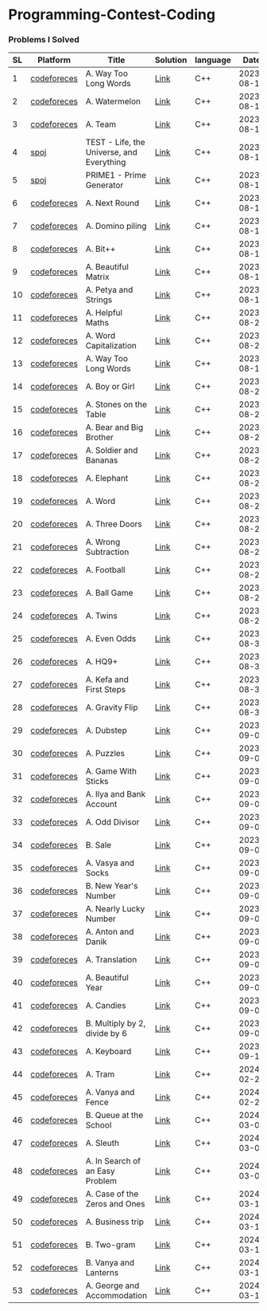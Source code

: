 ##
# Programming-Contest-Coding

### Problems I Solved
SL | Platform | Title | Solution | language | Date |
|---|---|---|---|---|---|
| 1 | [codeforeces](https://codeforces.com/contest/71/problem/A) | A. Way Too Long Words | [Link](https://github.com/Hasib98/Programming-Contest-Coding/blob/main/A.%20Way%20Too%20Long%20Words.cpp) | C++ | 2023-08-16 |
| 2 | [codeforeces](https://codeforces.com/problemset/problem/4/A) | A. Watermelon | [Link](https://github.com/Hasib98/Programming-Contest-Coding/blob/main/A.%20Watermelon.cpp) | C++ | 2023-08-18 |
| 3 | [codeforeces](https://codeforces.com/problemset/problem/231/A) | A. Team | [Link](https://github.com/Hasib98/Programming-Contest-Coding/blob/main/A.%20Team.cpp) | C++ | 2023-08-18 |
| 4 | [spoj](https://www.spoj.com/problems/TEST/) | TEST - Life, the Universe, and Everything | [Link](https://github.com/Hasib98/Programming-Contest-Coding/blob/main/TEST%20-%20Life,%20the%20Universe,%20and%20Everything.cpp) | C++ | 2023-08-18 |
| 5 | [spoj](https://www.spoj.com/problems/PRIME1/) | PRIME1 - Prime Generator | [Link](https://github.com/Hasib98/Programming-Contest-Coding/blob/main/PRIME1%20-%20Prime%20Generator.cpp) | C++ | 2023-08-18 |
| 6 | [codeforeces](https://codeforces.com/problemset/problem/158/A) | A. Next Round | [Link](https://github.com/Hasib98/Programming-Contest-Coding/blob/main/A.%20Next%20Round.cpp) | C++ | 2023-08-19 |
| 7 | [codeforeces](https://codeforces.com/problemset/problem/50/A) | A. Domino piling | [Link](https://github.com/Hasib98/Programming-Contest-Coding/blob/main/A.%20Domino%20piling.cpp) | C++ | 2023-08-19 |
| 8 | [codeforeces](https://codeforces.com/problemset/problem/282/A) | A. Bit++ | [Link](https://github.com/Hasib98/Programming-Contest-Coding/blob/main/A.%20Bit++.cpp) | C++ | 2023-08-19 |
| 9 | [codeforeces](https://codeforces.com/problemset/problem/263/A) | A. Beautiful Matrix | [Link](https://github.com/Hasib98/Programming-Contest-Coding/blob/main/A.%20Beautiful%20Matrix.cpp) | C++ | 2023-08-19 |
| 10 | [codeforeces](https://codeforces.com/problemset/problem/112/A) | A. Petya and Strings | [Link](https://github.com/Hasib98/Programming-Contest-Coding/blob/main/A.%20Petya%20and%20Strings.cpp) | C++ | 2023-08-19 |
| 11 | [codeforeces](https://codeforces.com/problemset/problem/339/A) | A. Helpful Maths | [Link](https://github.com/Hasib98/Programming-Contest-Coding/blob/main/A.%20Helpful%20Maths.cpp) | C++ | 2023-08-20 |
| 12 | [codeforeces](https://codeforces.com/problemset/problem/281/A) | A. Word Capitalization | [Link](https://github.com/Hasib98/Programming-Contest-Coding/blob/main/A.%20Word%20Capitalization.cpp) | C++ | 2023-08-20 |
| 13 | [codeforeces](https://codeforces.com/contest/71/problem/A) | A. Way Too Long Words | [Link](https://github.com/Hasib98/Programming-Contest-Coding/blob/main/A.%20Way%20Too%20Long%20Words.cpp) | C++ | 2023-08-16 |
| 14 | [codeforeces](https://codeforces.com/problemset/problem/236/A) | A. Boy or Girl | [Link](https://github.com/Hasib98/Programming-Contest-Coding/blob/main/A.%20Boy%20or%20Girl.cpp) | C++ | 2023-08-21 |
| 15 | [codeforeces](https://codeforces.com/problemset/problem/266/A) | A. Stones on the Table | [Link](https://github.com/Hasib98/Programming-Contest-Coding/blob/main/A.%20Stones%20on%20the%20Table.cpp) | C++ | 2023-08-21 |
| 16 | [codeforeces](https://codeforces.com/problemset/problem/791/A) | A. Bear and Big Brother | [Link](https://github.com/Hasib98/Programming-Contest-Coding/blob/main/A.%20Bear%20and%20Big%20Brother.cpp) | C++ | 2023-08-21 |
| 17 | [codeforeces](https://codeforces.com/problemset/problem/546/A) | A. Soldier and Bananas | [Link](https://github.com/Hasib98/Programming-Contest-Coding/blob/main/A.%20Soldier%20and%20Bananas.cpp) | C++ | 2023-08-22 |
| 18 | [codeforeces](https://codeforces.com/problemset/problem/617/A) | A. Elephant | [Link](https://github.com/Hasib98/Programming-Contest-Coding/blob/main/A.%20Elephant.cpp) | C++ | 2023-08-22 |
| 19 | [codeforeces](https://codeforces.com/problemset/problem/59/A) | A. Word | [Link](https://github.com/Hasib98/Programming-Contest-Coding/blob/main/A.%20Word.cpp) | C++ | 2023-08-22 |
| 20 | [codeforeces](https://codeforces.com/problemset/problem/1709/A) | A. Three Doors | [Link](https://github.com/Hasib98/Programming-Contest-Coding/blob/main/A.%20Three%20Doors.cpp) | C++ | 2023-08-22 |
| 21 | [codeforeces](https://codeforces.com/problemset/problem/977/A) | A. Wrong Subtraction | [Link](https://github.com/Hasib98/Programming-Contest-Coding/blob/main/A.%20Wrong%20Subtraction.cpp) | C++ | 2023-08-22 |
| 22 | [codeforeces](https://codeforces.com/problemset/problem/96/A) | A. Football | [Link](https://github.com/Hasib98/Programming-Contest-Coding/blob/main/A.%20Football.cpp) | C++ | 2023-08-23 |
| 23 | [codeforeces](https://codeforces.com/problemset/problem/46/A) | A. Ball Game | [Link](https://github.com/Hasib98/Programming-Contest-Coding/blob/main/A.%20Ball%20Game.cpp) | C++ | 2023-08-24 |
| 24 | [codeforeces](https://codeforces.com/problemset/problem/160/A) | A. Twins | [Link](https://github.com/Hasib98/Programming-Contest-Coding/blob/main/A.%20Twins.cpp) | C++ | 2023-08-29 |
| 25 | [codeforeces](https://codeforces.com/problemset/problem/318/A) | A. Even Odds | [Link](https://github.com/Hasib98/Programming-Contest-Coding/blob/main/A.%20Even%20Odds.cpp) | C++ | 2023-08-30 |
| 26 | [codeforeces](https://codeforces.com/problemset/problem/133/A) | A. HQ9+ | [Link](https://github.com/Hasib98/Programming-Contest-Coding/blob/main/A.%20HQ9+.cpp) | C++ | 2023-08-31 |
| 27 | [codeforeces](https://codeforces.com/problemset/problem/580/A) | A. Kefa and First Steps | [Link](https://github.com/Hasib98/Programming-Contest-Coding/blob/main/A.%20Kefa%20and%20First%20Steps.cpp) | C++ | 2023-08-31 |
| 28 | [codeforeces](https://codeforces.com/problemset/problem/405/A) | A. Gravity Flip | [Link](https://github.com/Hasib98/Programming-Contest-Coding/blob/main/A.%20Gravity%20Flip.cpp) | C++ | 2023-08-31 |
| 29 | [codeforeces](https://codeforces.com/problemset/problem/208/A) | A. Dubstep | [Link](https://github.com/Hasib98/Programming-Contest-Coding/blob/main/A.%20Dubstep.cpp) | C++ | 2023-09-01 |
| 30 | [codeforeces](https://codeforces.com/problemset/problem/337/A) | A. Puzzles | [Link](https://github.com/Hasib98/Programming-Contest-Coding/blob/main/A.%20Puzzles.cpp) | C++ | 2023-09-01 |
| 31 | [codeforeces](https://codeforces.com/problemset/problem/451/A) | A. Game With Sticks | [Link](https://github.com/Hasib98/Programming-Contest-Coding/blob/main/A.%20Game%20With%20Sticks.cpp) | C++ | 2023-09-01 |
| 32 | [codeforeces](https://codeforces.com/problemset/problem/313/A) | A. Ilya and Bank Account | [Link](https://github.com/Hasib98/Programming-Contest-Coding/blob/main/A.%20Ilya%20and%20Bank%20Account.cpp) | C++ | 2023-09-02 |
| 33 | [codeforeces](https://codeforces.com/problemset/problem/1475/A) | A. Odd Divisor | [Link](https://github.com/Hasib98/Programming-Contest-Coding/blob/main/A.%20Odd%20Divisor.cpp) | C++ | 2023-09-03 |
| 34 | [codeforeces](https://codeforces.com/problemset/problem/34/B) | B. Sale | [Link](https://github.com/Hasib98/Programming-Contest-Coding/blob/main/B.%20Sale.cpp) | C++ | 2023-09-03 |
| 35 | [codeforeces](https://codeforces.com/problemset/problem/460/A) | A. Vasya and Socks | [Link](https://github.com/Hasib98/Programming-Contest-Coding/blob/main/A.%20Vasya%20and%20Socks.cpp) | C++ | 2023-09-04 |
| 36 | [codeforeces](https://codeforces.com/problemset/problem/1475/B) | B. New Year's Number | [Link](https://github.com/Hasib98/Programming-Contest-Coding/blob/main/B.%20New%20Year's%20Number.cpp) | C++ | 2023-09-06 |
| 37 | [codeforeces](https://codeforces.com/problemset/problem/110/A) | A. Nearly Lucky Number | [Link](https://github.com/Hasib98/Programming-Contest-Coding/blob/main/A.%20Nearly%20Lucky%20Number.cpp) | C++ | 2023-09-06 |
| 38 | [codeforeces](https://codeforces.com/problemset/problem/734/A) | A. Anton and Danik | [Link](https://github.com/Hasib98/Programming-Contest-Coding/blob/main/A.%20Anton%20and%20Danik.cpp) | C++ | 2023-09-07 |
| 39 | [codeforeces](https://codeforces.com/problemset/problem/41/A) | A. Translation | [Link](https://github.com/Hasib98/Programming-Contest-Coding/blob/main/A.%20Translation.cpp) | C++ | 2023-09-08 |
| 40 | [codeforeces](https://codeforces.com/problemset/problem/271/A) | A. Beautiful Year | [Link](https://github.com/Hasib98/Programming-Contest-Coding/blob/main/A.%20Beautiful%20Year.cpp) | C++ | 2023-09-08 |
| 41 | [codeforeces](https://codeforces.com/problemset/problem/1343/A) | A. Candies | [Link](https://github.com/Hasib98/Programming-Contest-Coding/blob/main/A.%20Candies.cpp) | C++ | 2023-09-08 |
| 42 | [codeforeces](https://codeforces.com/problemset/problem/1374/B) | B. Multiply by 2, divide by 6 | [Link](https://github.com/Hasib98/Programming-Contest-Coding/blob/main/B.%20Multiply%20by%202,%20divide%20by%206.cpp) | C++ | 2023-09-09 |
| 43 | [codeforeces](https://codeforces.com/problemset/problem/474/A) | A. Keyboard | [Link](https://github.com/Hasib98/Programming-Contest-Coding/blob/main/A.%20Keyboard.cpp) | C++ | 2023-09-10 |
| 44 | [codeforeces](https://codeforces.com/problemset/problem/116/A) | A. Tram | [Link](https://github.com/Hasib98/Programming-Contest-Coding/blob/main/A.%20Tram.cpp) | C++ | 2024-02-27 |
| 45 | [codeforeces](https://codeforces.com/problemset/problem/677/A) | A. Vanya and Fence | [Link](https://github.com/Hasib98/Programming-Contest-Coding/blob/main/A.%20Vanya%20and%20Fence.cpp) | C++ | 2024-02-28 |
| 46 | [codeforeces](https://codeforces.com/problemset/problem/266/B) | B. Queue at the School | [Link](https://github.com/Hasib98/Programming-Contest-Coding/blob/main/B.%20Queue%20at%20the%20School.cpp) | C++ | 2024-03-03 |
| 47 | [codeforeces](https://codeforces.com/problemset/problem/49/A) | A. Sleuth | [Link](https://github.com/Hasib98/Programming-Contest-Coding/blob/main/A.%20Sleuth.cpp) | C++ | 2024-03-08 |
| 48 | [codeforeces](https://codeforces.com/problemset/problem/1030/A) | A. In Search of an Easy Problem | [Link](https://github.com/Hasib98/Programming-Contest-Coding/blob/main/A.%20In%20Search%20of%20an%20Easy%20Problem.cpp) | C++ | 2024-03-09 |
| 49 | [codeforeces](https://codeforces.com/problemset/problem/556/A) | A. Case of the Zeros and Ones | [Link](https://github.com/Hasib98/Programming-Contest-Coding/blob/main/A.%20Case%20of%20the%20Zeros%20and%20Ones.cpp) | C++ | 2024-03-10 |
| 50 | [codeforeces](https://codeforces.com/problemset/problem/149/A) | A. Business trip | [Link](https://github.com/Hasib98/Programming-Contest-Coding/blob/main/A.%20Business%20trip.cpp) | C++ | 2024-03-10 |
| 51 | [codeforeces](https://codeforces.com/problemset/problem/977/B) | B. Two-gram | [Link](https://github.com/Hasib98/Programming-Contest-Coding/blob/main/B.%20Two-gram.cpp) | C++ | 2024-03-11 |
| 52 | [codeforeces](https://codeforces.com/problemset/problem/492/B) | B. Vanya and Lanterns | [Link](https://github.com/Hasib98/Programming-Contest-Coding/blob/main/B.%20Vanya%20and%20Lanterns.cpp) | C++ | 2024-03-12 |
| 53 | [codeforeces](https://codeforces.com/problemset/problem/467/A) | A. George and Accommodation | [Link](https://github.com/Hasib98/Programming-Contest-Coding/blob/main/A.%20George%20and%20Accommodation.cpp) | C++ | 2024-03-13 |